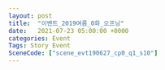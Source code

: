 ```yaml
---
layout: post
title:  "이벤트_2019여름_0화_오프닝"
date:   2021-07-23 05:00:00 +0000
categories: Event
Tags: Story Event
SceneCode: ["scene_evt190627_cp0_q1_s10"]
---
```

